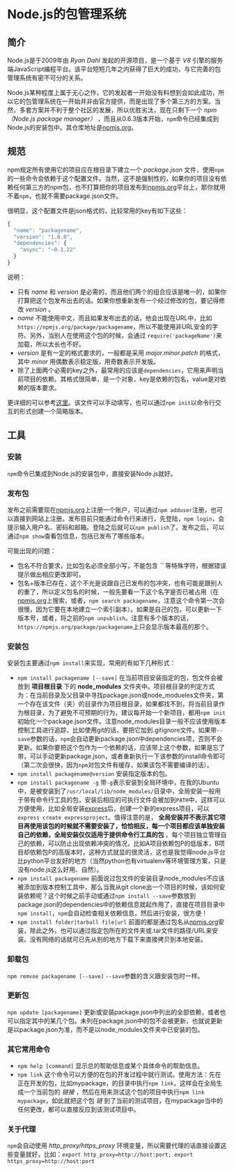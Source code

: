 # Node.js的包管理系统

## 简介

Node.js是于2009年由 *Ryan Dahl* 发起的开源项目，是一个基于 *V8* 引擎的服务端JavaScript编程平台。该平台短短几年之内获得了巨大的成功，与它完善的包管理系统有密不可分的关系。

Node.js某种程度上属于无心之作，它的发起者一开始没有料想到会如此成功，所以它的包管理系统在一开始并非由官方提供，而是出现了多个第三方的方案。当然，多套方案并不利于整个社区的发展，所以优胜劣汰，现在只剩下一个 *npm（Node.js package manager）* ，而且从0.6.3版本开始，`npm`命令已经集成到Node.js的安装包中。其仓库地址是[npmjs.org]。

## 规范

npm规定所有使用它的项目应在根目录下建立一个 *package.json* 文件，使用`npm`的一些命令会依赖于这个配置文件。当然，这不是强制性的，如果你的项目没有依赖任何第三方的npm包，也不打算把你的项目发布到[npmjs.org]平台上，那你就用不着`npm`，也就不需要package.json文件。

很明显，这个配置文件是json格式的，比较常用的key有如下这些：

```javascript
{
  "name": "packagename",
  "version": "1.0.0",
  "dependencies": {
    "async": "~0.1.22"
  }
}
```
说明：

- 只有 *name* 和 *version* 是必需的，而且他们两个的组合应该是唯一的，如果你打算把这个包发布出去的话。如果你想重新发布一个经过修改的包，要记得修改 *version* 。
- *name* 不能使用中文，而且如果发布出去的话，他会出现在URL中，比如`https://npmjs.org/package/packagename`，所以不能使用非URL安全的字符。另外，当别人在使用这个包的时候，会通过 `require('packageName')`来加载，所以太长也不好。
- *version* 是有一定的格式要求的，一般都是采用 *major.minor.patch* 的格式，其中 *minor* 用偶数表示稳定版，用奇数表示开发版。
- 除了上面两个必需的key之外，最常用的应该是`dependencies`，它用来声明当前项目的依赖。其格式很简单，是一个对象，key是依赖的包名，value是对依赖的版本要求。

更详细的可以参考[这里](https://npmjs.org/doc/json.html)。该文件可以手动填写，也可以通过`npm init`以命令行交互的形式创建一个简略版本。

## 工具

### 安装

`npm`命令已集成到Node.js的安装包中，直接安装Node.js就好。

### 发布包

发布之前需要现在[npmjs.org]上注册一个账户，可以通过`npm adduser`注册，也可以直接到网站上注册。发布目前只能通过命令行来进行，先登陆，`npm login`，会提示输入用户名、密码和邮箱。登陆之后就可以`npm publish`了。发布之后，可以通过`npm show`查看包信息，包括已发布了哪些版本。

可能出现的问题：

- 包名不符合要求，比如包名必须全部小写，不能包含 *``* 等特殊字符，根据错误提示做出相应更改即可。
- 包名+版本已存在，这个不光是说跟自己已发布的包冲突，也有可能是跟别人的重了，所以定义包名的时候，一般先要看一下这个名字是否已被占用（在[npmjs.org]上搜索，或者，`npm search packagename`，注意这个命令第一次会很慢，因为它要在本地建立一个索引副本）。如果是自己的包，可以更新一下版本号，或者，将之前的`npm unpublish`。注意有多个版本的话，`https://npmjs.org/package/packagename`上只会显示版本最高的那个。

### 安装包

安装包主要通过`npm install`来实现，常用的有如下几种形式：

- `npm install packagename [--save]` 在当前项目安装指定的包，包文件会被放到 **项目根目录** 下的 **node_modules** 文件夹中。项目根目录的判定方式为：在当前目录及父目录中寻找package.json或node_modueles文件夹，第一个存在该文件（夹）的目录作为项目根目录，如果都找不到，将当前目录作为根目录，为了避免不可预期的行为，建议每开始一个新项目，都用`npm init`初始化一个package.json文件。注意node_modules目录一般不应该使用版本控制工具进行追踪，比如使用git的话，要把它加到.gitignore文件。如果带`--save`参数的话，`npm`会自动更新package.json中dependencies项，否则不会更新。如果你要把这个包作为一个依赖的话，应该带上这个参数，如果是忘了带，可以手动更新package.json，或者重新执行一下该参数的install命令即可（第二次会很快，因为`npm`对包文件有缓存，如果该包不需要编译的话）。
- `npm install packagename@version` 安装指定版本的包。
- `npm install packagename -g` 带`-g`表示安装到全局环境中，在我的Ubuntu中，是被安装到了`/usr/local/lib/node_modules/`目录中，全局安装一般用于带有命令行工具的包，安装后相应的可执行文件会被加到`PATH`中，这样可以方便使用，比如全局安装[express](https://npmjs.org/package/express)后，创建一个新的express项目，可以`express create expressproject`。值得注意的是， **全局安装并不表示其它项目再使用该包的时候就不需要安装了，恰恰相反，每一个项目都应该单独安装自己的依赖，全局安装仅仅适用于提供命令行工具的包** 。每个项目独立管理自己的依赖，可以防止出现依赖冲突的情况，比如A项目依赖包P的低版本，B项目却依赖包P的高版本时，这种方式就显的很灵活，这也是我觉得node.js平台比python平台友好的地方（当然python也有virtualenv等环境管理方案，只是没有node.js这么好用、自然）。
- `npm install packagename` 前面说过包文件的安装目录node_modules不应该被添加到版本控制工具中，那么当我从git clone出一个项目的时候，该如何安装依赖呢？这个时候之前手动或通过`npm install --save`参数放到package.json的dependencies中的依赖信息就起作用了，直接在项目目录中`npm install`，`npm`会自动检查相关依赖信息，然后进行安装，很方便！
- `npm install folder|tarball file|url` 前面的都是通过包名从[npmjs.org]安装，除此之外，也可以通过指定包所在的文件夹或.tar文件的路径/URL来安装。没有网络的话就可已先从别的地方下载下来直接拷贝到本地安装。

### 卸载包

`npm remvoe packagename [--save]` `--save`参数的含义跟安装包时一样。

### 更新包

`npm update [packagename]` 更新或安装package.json中列出的全部依赖，或者也可以指定其中的某几个包。未列在package.json中的包不会被更新，也就说更新是以package.json为准，而不是以node_modules文件夹中已安装的包。

### 其它常用命令

- `npm help [command]` 显示总的帮助信息或某个具体命令的帮助信息。
- `npm link` 这个命令可以方便的在包的开发过程中就行测试。使用方法：先在正在开发的包，比如mypackage，的目录中执行`npm link`，这样会在全局生成一个当前包的 *链接* ，然后在用来测试这个包的项目中执行`npm link mypackage`，如此就把这个包 *链* 到了当前的测试项目，在mypackage当中的任何更改，都可以直接反应到该测试项目中。

### 关于代理

`npm`会自动使用 *http_proxy/https_proxy* 环境变量，所以需要代理的话直接设置这些变量就好，比如：`export http_proxy=http://host:port; export https_proxy=http://host:port`

[npmjs.org]: https://npmjs.org "npmjs.org"